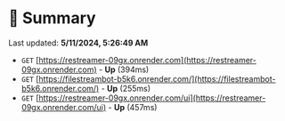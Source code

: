 # 📖 Summary
Last updated: **5/11/2024, 5:26:49 AM**

- `GET` [https://restreamer-09gx.onrender.com](https://restreamer-09gx.onrender.com) - **Up** (394ms)
- `GET` [https://filestreambot-b5k6.onrender.com/](https://filestreambot-b5k6.onrender.com/) - **Up** (255ms)
- `GET` [https://restreamer-09gx.onrender.com/ui](https://restreamer-09gx.onrender.com/ui) - **Up** (457ms)
